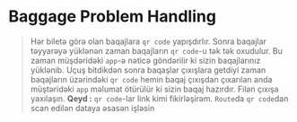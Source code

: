 # Baggage Problem Handling 
> Hər biletə görə olan baqajlara `qr code` yapışdırlır. Sonra baqajlar təyyarəyə yüklənən zaman baqajların `qr code`-u tək tək oxudulur. Bu zaman müşdəridəki `app`-ə nəticə göndərilir ki sizin baqajlarınız yüklənib. Uçuş bitdikdən sonra baqaşlar çıxışlara getdiyi zaman baqajların üzərindəki `qr code` hemin baqaj çıxışdan çıxarılan anda müştəridəki `app` məlumat ötürülür ki sizin baqaj hazırdır. Filan çıxışa yaxılaşın.
**Qeyd :** `qr code`-lar link kimi fikirləşirəm. `Route`da `qr code`dan scan edilən dataya əsasən işləsin
